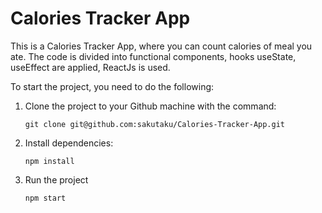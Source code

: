 # Calories Tracker App
This is a Calories Tracker App, where you can count calories of meal you ate. The code is divided into functional components, hooks useState, useEffect are applied, ReactJs is used.

To start the project, you need to do the following:

1) Clone the project to your Github machine with the command:
   
   `git clone git@github.com:sakutaku/Calories-Tracker-App.git`

2) Install dependencies:

   `npm install`

3) Run the project

   `npm start`
